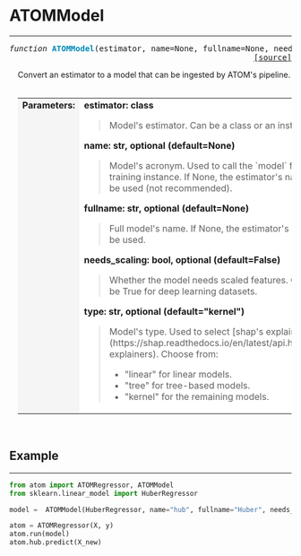 # ATOMModel
-----------

<a name="atom"></a>
<pre><em>function</em> <strong style="color:#008AB8">ATOMModel</strong>(estimator, name=None, fullname=None, needs_scaling=False, type="kernel")
<div align="right"><a href="https://github.com/tvdboom/ATOM/blob/master/atom/api.py#L25">[source]</a></div></pre>
<div style="padding-left:3%">
Convert an estimator to a model that can be ingested by ATOM's pipeline.
<br /><br />
<table width="100%">
<tr>
<td width="15%" style="vertical-align:top; background:#F5F5F5;"><strong>Parameters:</strong></td>
<td width="75%" style="background:white;">
<strong>estimator: class</strong>
<blockquote>
Model's estimator. Can be a class or an instance.
</blockquote>
<strong>name: str, optional (default=None)</strong>
<blockquote>
Model's acronym. Used to call the `model` from the training instance.
 If None, the estimator's name will be used (not recommended).
</blockquote>
<strong>fullname: str, optional (default=None)</strong>
<blockquote>
Full model's name. If None, the estimator's name will be used.
</blockquote>
<strong>needs_scaling: bool, optional (default=False)</strong>
<blockquote>
Whether the model needs scaled features. Can not be True for deep learning datasets.
</blockquote>
<strong>type: str, optional (default="kernel")</strong>
<blockquote>
Model's type. Used to select [shap's explainer](https://shap.readthedocs.io/en/latest/api.html#core-explainers).
 Choose from:
<ul>
<li>"linear" for linear models.</li>
<li>"tree" for tree-based models.</li>
<li>"kernel" for the remaining models.</li>
</ul>
</blockquote>
</tr>
</table>
</div>
<br />



## Example
----------

```python
from atom import ATOMRegressor, ATOMModel
from sklearn.linear_model import HuberRegressor

model =  ATOMModel(HuberRegressor, name="hub", fullname="Huber", needs_scaling=True, type="linear")

atom = ATOMRegressor(X, y)
atom.run(model)
atom.hub.predict(X_new)
```
